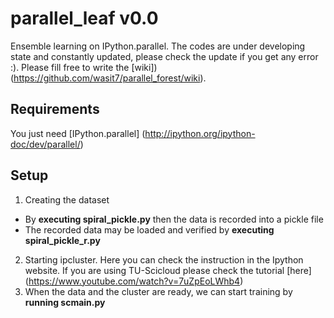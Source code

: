 # parallel_leaf v0.0
Ensemble learning on IPython.parallel. The codes are under developing state and constantly updated, please check the update if you get any error :). Please fill free to write the [wiki])(https://github.com/wasit7/parallel_forest/wiki).
## Requirements
You just need [IPython.parallel] (http://ipython.org/ipython-doc/dev/parallel/)
## Setup
1. Creating the dataset
  * By **executing spiral_pickle.py** then the data is recorded into a pickle file
  * The recorded data may be loaded and verified by **executing spiral_pickle_r.py**
2. Starting ipcluster. Here you can check the instruction in the Ipython website. If you are using TU-Scicloud please check the tutorial [here] (https://www.youtube.com/watch?v=7uZpEoLWhb4)
3. When the data and the cluster are ready, we can start training by **running scmain.py**
